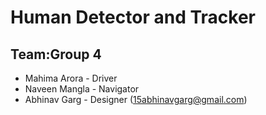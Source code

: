 # Human Detector and Tracker 
## Team:Group 4

 - Mahima Arora - Driver
 - Naveen Mangla - Navigator
 - Abhinav Garg - Designer (15abhinavgarg@gmail.com)
